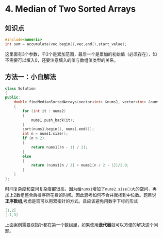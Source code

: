 # 4. Median of Two Sorted Arrays

## 知识点
```c++
#include<numeric>
int sum = accumulate(vec.begin(),vec,end(),start_value);
```
这里面有3个参数，千2个是累加范围，最后一个是累加的初始值（必须存在），如不需要可以填入0，还要注意填入的值与数组值类型的关系。

## 方法一：小白解法
```c++
class Solution
{
public:
    double findMedianSortedArrays(vector<int> &nums1, vector<int> &nums2)
    {
        for (int it : nums2)
        {
            nums1.push_back(it);
        }
        sort(nums1.begin(), nums1.end());
        int n = nums1.size();
        if (n % 2)
        {
            return nums1[(n - 1) / 2];
        }
        else
        {
            return (nums1[n / 2] + nums1[n / 2 - 1])/2.0;
        }
    }
};
```

时间复杂度和空间复杂度都很高，因为给`nums1`增加了`nums2.size()`大的空间，再加上2数组整合后排序所花费的时间。因此思考如何不合并就找到中位数。题目说**正序数组**,考虑是否可以用双指针的方式。且应该避免用数字下标的形式
```c
[1,2]
[-1,3]
```
上面案例需要双指针都在第一个数组里，如果使用**迭代器**就可以方便的解决这个问题。
